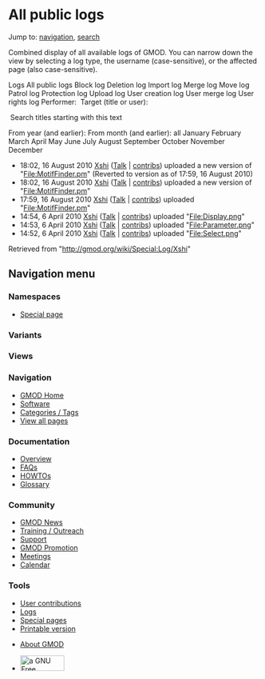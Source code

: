 <div id="mw-page-base" class="noprint">

</div>

<div id="mw-head-base" class="noprint">

</div>

<div id="content" class="mw-body" role="main">

<span id="top"></span>

<div id="mw-js-message" style="display:none;">

</div>



# <span dir="auto">All public logs</span>

<div id="bodyContent">

<div id="contentSub">

</div>

<div id="jump-to-nav" class="mw-jump">

Jump to: [navigation](#mw-navigation), [search](#p-search)

</div>

<div id="mw-content-text">

Combined display of all available logs of GMOD. You can narrow down the
view by selecting a log type, the username (case-sensitive), or the
affected page (also case-sensitive).

Logs All public logs Block log Deletion log Import log Merge log Move
log Patrol log Protection log Upload log User creation log User merge
log User rights log <span style="white-space: nowrap">Performer: </span>
<span style="white-space: nowrap">Target (title or user): </span>

 Search titles starting with this text

From year (and earlier): From month (and earlier): all January February
March April May June July August September October November December

- 18:02, 16 August 2010
  <a href="/wiki/User:Xshi" class="mw-userlink" title="User:Xshi">Xshi</a>
  <span class="mw-usertoollinks">(<a
  href="/mediawiki/index.php?title=User_talk:Xshi&amp;action=edit&amp;redlink=1"
  class="new" title="User talk:Xshi (page does not exist)">Talk</a> \|
  [contribs](/wiki/Special:Contributions/Xshi "Special:Contributions/Xshi"))</span>
  uploaded a new version of
  "[File:MotifFinder.pm](/wiki/File:MotifFinder.pm "File:MotifFinder.pm")"
  <span class="comment">(Reverted to version as of 17:59, 16 August
  2010)</span>
- 18:02, 16 August 2010
  <a href="/wiki/User:Xshi" class="mw-userlink" title="User:Xshi">Xshi</a>
  <span class="mw-usertoollinks">(<a
  href="/mediawiki/index.php?title=User_talk:Xshi&amp;action=edit&amp;redlink=1"
  class="new" title="User talk:Xshi (page does not exist)">Talk</a> \|
  [contribs](/wiki/Special:Contributions/Xshi "Special:Contributions/Xshi"))</span>
  uploaded a new version of
  "[File:MotifFinder.pm](/wiki/File:MotifFinder.pm "File:MotifFinder.pm")"
- 17:59, 16 August 2010
  <a href="/wiki/User:Xshi" class="mw-userlink" title="User:Xshi">Xshi</a>
  <span class="mw-usertoollinks">(<a
  href="/mediawiki/index.php?title=User_talk:Xshi&amp;action=edit&amp;redlink=1"
  class="new" title="User talk:Xshi (page does not exist)">Talk</a> \|
  [contribs](/wiki/Special:Contributions/Xshi "Special:Contributions/Xshi"))</span>
  uploaded
  "[File:MotifFinder.pm](/wiki/File:MotifFinder.pm "File:MotifFinder.pm")"
- 14:54, 6 April 2010
  <a href="/wiki/User:Xshi" class="mw-userlink" title="User:Xshi">Xshi</a>
  <span class="mw-usertoollinks">(<a
  href="/mediawiki/index.php?title=User_talk:Xshi&amp;action=edit&amp;redlink=1"
  class="new" title="User talk:Xshi (page does not exist)">Talk</a> \|
  [contribs](/wiki/Special:Contributions/Xshi "Special:Contributions/Xshi"))</span>
  uploaded
  "[File:Display.png](/wiki/File:Display.png "File:Display.png")"
- 14:53, 6 April 2010
  <a href="/wiki/User:Xshi" class="mw-userlink" title="User:Xshi">Xshi</a>
  <span class="mw-usertoollinks">(<a
  href="/mediawiki/index.php?title=User_talk:Xshi&amp;action=edit&amp;redlink=1"
  class="new" title="User talk:Xshi (page does not exist)">Talk</a> \|
  [contribs](/wiki/Special:Contributions/Xshi "Special:Contributions/Xshi"))</span>
  uploaded
  "[File:Parameter.png](/wiki/File:Parameter.png "File:Parameter.png")"
- 14:52, 6 April 2010
  <a href="/wiki/User:Xshi" class="mw-userlink" title="User:Xshi">Xshi</a>
  <span class="mw-usertoollinks">(<a
  href="/mediawiki/index.php?title=User_talk:Xshi&amp;action=edit&amp;redlink=1"
  class="new" title="User talk:Xshi (page does not exist)">Talk</a> \|
  [contribs](/wiki/Special:Contributions/Xshi "Special:Contributions/Xshi"))</span>
  uploaded "[File:Select.png](/wiki/File:Select.png "File:Select.png")"

</div>

<div class="printfooter">

Retrieved from "<http://gmod.org/wiki/Special:Log/Xshi>"

</div>

<div id="catlinks" class="catlinks catlinks-allhidden">

</div>

<div class="visualClear">

</div>

</div>

</div>

<div id="mw-navigation">

## Navigation menu

<div id="mw-head">



<div id="left-navigation">

<div id="p-namespaces" class="vectorTabs" role="navigation"
aria-labelledby="p-namespaces-label">

### Namespaces

- <span id="ca-nstab-special">[Special
  page](/wiki/Special:Log/Xshi "This is a special page, you cannot edit the page itself")</span>

</div>

<div id="p-variants" class="vectorMenu emptyPortlet" role="navigation"
aria-labelledby="p-variants-label">

### 

### Variants[](#)

<div class="menu">

</div>

</div>

</div>

<div id="right-navigation">

<div id="p-views" class="vectorTabs emptyPortlet" role="navigation"
aria-labelledby="p-views-label">

### Views

</div>



</div>



</div>

</div>

</div>

<div id="mw-panel">

<div id="p-logo" role="banner">

<a href="/wiki/Main_Page"
style="background-image: url(http://gmod.org/images/GMOD-cogs.png);"
title="Visit the main page"></a>

</div>

<div id="p-Navigation" class="portal" role="navigation"
aria-labelledby="p-Navigation-label">

### Navigation

<div class="body">

- <span id="n-GMOD-Home">[GMOD Home](/wiki/Main_Page)</span>
- <span id="n-Software">[Software](/wiki/GMOD_Components)</span>
- <span id="n-Categories-.2F-Tags">[Categories /
  Tags](/wiki/Categories)</span>
- <span id="n-View-all-pages">[View all
  pages](/wiki/Special:AllPages)</span>

</div>

</div>

<div id="p-Documentation" class="portal" role="navigation"
aria-labelledby="p-Documentation-label">

### Documentation

<div class="body">

- <span id="n-Overview">[Overview](/wiki/Overview)</span>
- <span id="n-FAQs">[FAQs](/wiki/Category:FAQ)</span>
- <span id="n-HOWTOs">[HOWTOs](/wiki/Category:HOWTO)</span>
- <span id="n-Glossary">[Glossary](/wiki/Glossary)</span>

</div>

</div>

<div id="p-Community" class="portal" role="navigation"
aria-labelledby="p-Community-label">

### Community

<div class="body">

- <span id="n-GMOD-News">[GMOD News](/wiki/GMOD_News)</span>
- <span id="n-Training-.2F-Outreach">[Training /
  Outreach](/wiki/Training_and_Outreach)</span>
- <span id="n-Support">[Support](/wiki/Support)</span>
- <span id="n-GMOD-Promotion">[GMOD
  Promotion](/wiki/GMOD_Promotion)</span>
- <span id="n-Meetings">[Meetings](/wiki/Meetings)</span>
- <span id="n-Calendar">[Calendar](/wiki/Calendar)</span>

</div>

</div>

<div id="p-tb" class="portal" role="navigation"
aria-labelledby="p-tb-label">

### Tools

<div class="body">

- <span id="t-contributions">[User
  contributions](/wiki/Special:Contributions/Xshi "A list of contributions of this user")</span>
- <span id="t-log">[Logs](/wiki/Special:Log/Xshi)</span>
- <span id="t-specialpages"><a href="/wiki/Special:SpecialPages" accesskey="q"
  title="A list of all special pages [q]">Special pages</a></span>
- <span id="t-print"><a href="/mediawiki/index.php?title=Special:Log/Xshi&amp;printable=yes"
  rel="alternate" accesskey="p"
  title="Printable version of this page [p]">Printable version</a></span>

</div>

</div>

</div>

</div>

<div id="footer" role="contentinfo">

- <span id="footer-places-about">[About
  GMOD](/wiki/GMOD:About "GMOD:About")</span>

<!-- -->

- <span id="footer-copyrightico">[<img src="http://www.gnu.org/graphics/gfdl-logo-small.png" width="88"
  height="31" alt="a GNU Free Documentation License" />](http://www.gnu.org/licenses/fdl-1.3.html)</span>




</div>
